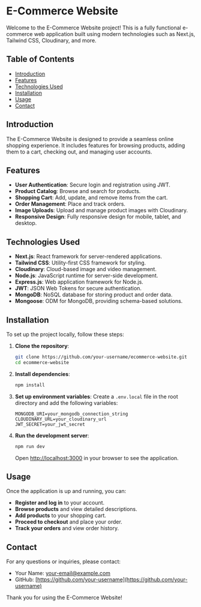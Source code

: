 # E-Commerce Website

Welcome to the E-Commerce Website project! This is a fully functional e-commerce web application built using modern technologies such as Next.js, Tailwind CSS, Cloudinary, and more.

## Table of Contents

- [Introduction](#introduction)
- [Features](#features)
- [Technologies Used](#technologies-used)
- [Installation](#installation)
- [Usage](#usage)
- [Contact](#contact)

## Introduction

The E-Commerce Website is designed to provide a seamless online shopping experience. It includes features for browsing products, adding them to a cart, checking out, and managing user accounts.

## Features

- **User Authentication**: Secure login and registration using JWT.
- **Product Catalog**: Browse and search for products.
- **Shopping Cart**: Add, update, and remove items from the cart.
- **Order Management**: Place and track orders.
- **Image Uploads**: Upload and manage product images with Cloudinary.
- **Responsive Design**: Fully responsive design for mobile, tablet, and desktop.

## Technologies Used

- **Next.js**: React framework for server-rendered applications.
- **Tailwind CSS**: Utility-first CSS framework for styling.
- **Cloudinary**: Cloud-based image and video management.
- **Node.js**: JavaScript runtime for server-side development.
- **Express.js**: Web application framework for Node.js.
- **JWT**: JSON Web Tokens for secure authentication.
- **MongoDB**: NoSQL database for storing product and order data.
- **Mongoose**: ODM for MongoDB, providing schema-based solutions.

## Installation

To set up the project locally, follow these steps:

1. **Clone the repository**:
    ```bash
    git clone https://github.com/your-username/ecommerce-website.git
    cd ecommerce-website
    ```

2. **Install dependencies**:
    ```bash
    npm install
    ```

3. **Set up environment variables**:
    Create a `.env.local` file in the root directory and add the following variables:
    ```plaintext
    MONGODB_URI=your_mongodb_connection_string
    CLOUDINARY_URL=your_cloudinary_url
    JWT_SECRET=your_jwt_secret
    ```

4. **Run the development server**:
    ```bash
    npm run dev
    ```
    Open [http://localhost:3000](http://localhost:3000) in your browser to see the application.

## Usage

Once the application is up and running, you can:

- **Register and log in** to your account.
- **Browse products** and view detailed descriptions.
- **Add products** to your shopping cart.
- **Proceed to checkout** and place your order.
- **Track your orders** and view order history.

## Contact

For any questions or inquiries, please contact:

- Your Name: [your-email@example.com](mailto:your-email@example.com)
- GitHub: [https://github.com/your-username](https://github.com/your-username)

Thank you for using the E-Commerce Website!
